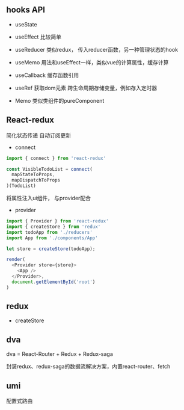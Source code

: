 ## hooks API

- useState
- useEffect
比较简单

- useReducer 
类似redux， 传入reducer函数，另一种管理状态的hook

- useMemo 
用法和useEffect一样，类似vue的计算属性，缓存计算

- useCallback
缓存函数引用

- useRef
获取dom元素
跨生命周期存储变量，例如存入定时器

- Memo 
类似类组件的pureComponent

## React-redux

简化状态传递
自动订阅更新

- connect 
```javascript
import { connect } from 'react-redux'

const VisibleTodoList = connect(
  mapStateToProps,
  mapDispatchToProps
)(TodoList)
```

将属性注入ui组件， 与provider配合

- provider

```javascript
import { Provider } from 'react-redux'
import { createStore } from 'redux'
import todoApp from './reducers'
import App from './components/App'

let store = createStore(todoApp);

render(
  <Provider store={store}>
    <App />
  </Provider>,
  document.getElementById('root')
)
```



## redux

- createStore


## dva
dva = React-Router + Redux + Redux-saga

封装redux、redux-saga的数据流解决方案，内置react-router、fetch

## umi

配置式路由

